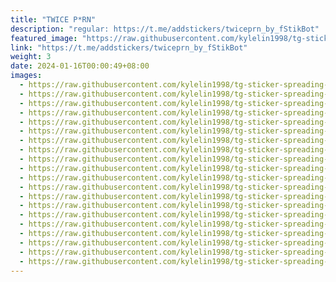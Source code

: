 ```yaml
---
title: "TWICE P*RN"
description: "regular: https://t.me/addstickers/twiceprn_by_fStikBot"
featured_image: "https://raw.githubusercontent.com/kylelin1998/tg-sticker-spreading-worldwide-images/main/img/97a11063-07b4-4c9b-b30c-3ec85bd572c1.jpg"
link: "https://t.me/addstickers/twiceprn_by_fStikBot"
weight: 3
date: 2024-01-16T00:00:49+08:00
images:
  - https://raw.githubusercontent.com/kylelin1998/tg-sticker-spreading-worldwide-images/main/img/97a11063-07b4-4c9b-b30c-3ec85bd572c1.jpg
  - https://raw.githubusercontent.com/kylelin1998/tg-sticker-spreading-worldwide-images/main/img/27341451-2301-4af7-9f91-96f1e290455b.jpg
  - https://raw.githubusercontent.com/kylelin1998/tg-sticker-spreading-worldwide-images/main/img/7c344da1-3604-4b25-8318-643091d60187.jpg
  - https://raw.githubusercontent.com/kylelin1998/tg-sticker-spreading-worldwide-images/main/img/80b778d8-91dc-4c6c-a797-af2e1ec86eed.jpg
  - https://raw.githubusercontent.com/kylelin1998/tg-sticker-spreading-worldwide-images/main/img/213096da-251b-4588-8c47-f97a27ff69d1.jpg
  - https://raw.githubusercontent.com/kylelin1998/tg-sticker-spreading-worldwide-images/main/img/4e685282-0df3-4fd0-8a79-0bbb5b169169.jpg
  - https://raw.githubusercontent.com/kylelin1998/tg-sticker-spreading-worldwide-images/main/img/cc23e524-79a8-48d6-b00f-e79b2d3c328f.jpg
  - https://raw.githubusercontent.com/kylelin1998/tg-sticker-spreading-worldwide-images/main/img/e5df18ab-3c40-4f46-86f3-410366c00813.jpg
  - https://raw.githubusercontent.com/kylelin1998/tg-sticker-spreading-worldwide-images/main/img/9cc67f0b-21bf-4177-904a-8ec318ee214e.jpg
  - https://raw.githubusercontent.com/kylelin1998/tg-sticker-spreading-worldwide-images/main/img/c62b5f52-d6b4-47ff-8d97-c74322060a7f.jpg
  - https://raw.githubusercontent.com/kylelin1998/tg-sticker-spreading-worldwide-images/main/img/632a3121-6ec6-447e-be42-9b359005f983.jpg
  - https://raw.githubusercontent.com/kylelin1998/tg-sticker-spreading-worldwide-images/main/img/df276578-9d16-4687-b9fb-13c95f98ceec.jpg
  - https://raw.githubusercontent.com/kylelin1998/tg-sticker-spreading-worldwide-images/main/img/4df50052-0a57-4e3d-a057-9526c407c6a7.jpg
  - https://raw.githubusercontent.com/kylelin1998/tg-sticker-spreading-worldwide-images/main/img/610be5ee-a313-4731-afac-31477c9e58e5.jpg
  - https://raw.githubusercontent.com/kylelin1998/tg-sticker-spreading-worldwide-images/main/img/38e39d08-4ce8-4e54-a70a-1da1f3c8511c.jpg
  - https://raw.githubusercontent.com/kylelin1998/tg-sticker-spreading-worldwide-images/main/img/d0a6cd0c-5551-43f2-9a0d-2b7446395340.jpg
  - https://raw.githubusercontent.com/kylelin1998/tg-sticker-spreading-worldwide-images/main/img/74de3a0b-3eea-48f6-85a8-b50367994672.jpg
  - https://raw.githubusercontent.com/kylelin1998/tg-sticker-spreading-worldwide-images/main/img/e13e5fd6-f958-4cea-a44a-1b5b12c93e36.jpg
  - https://raw.githubusercontent.com/kylelin1998/tg-sticker-spreading-worldwide-images/main/img/09af2ff0-63e7-461e-877c-1eb49b89d5c6.jpg
  - https://raw.githubusercontent.com/kylelin1998/tg-sticker-spreading-worldwide-images/main/img/f14a11d7-6792-4de9-9faf-a794d3845fad.jpg
---
```

